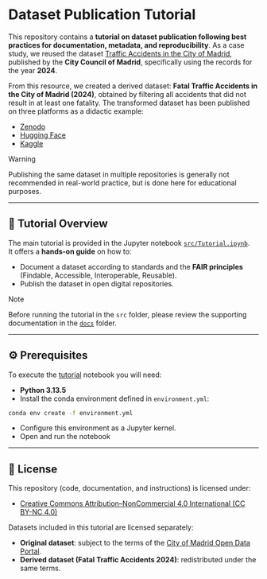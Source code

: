 # Dataset Publication Tutorial

This repository contains a **tutorial on dataset publication following best practices for documentation, metadata, and reproducibility**. As a case study, we reused the dataset [Traffic Accidents in the City of Madrid](https://datos.madrid.es/portal/site/egob/menuitem.c05c1f754a33a9fbe4b2e4b284f1a5a0/?vgnextoid=7c2843010d9c3610VgnVCM2000001f4a900aRCRD&vgnextchannel=374512b9ace9f310VgnVCM100000171f5a0aRCRD&vgnextfmt=default), published by the **City Council of Madrid**, specifically using the records for the year **2024**.  

From this resource, we created a derived dataset: **Fatal Traffic Accidents in the City of Madrid (2024)**, obtained by filtering all accidents that did not result in at least one fatality. The transformed dataset has been published on three platforms as a didactic example:  
- [Zenodo](https://doi.org/10.5281/zenodo.17054802)  
- [Hugging Face](https://huggingface.co/datasets/iguillenp/fatal_traffic_accidents_in_the_city_of_madrid_2024)
- [Kaggle](https://www.kaggle.com/datasets/ibaiguillenpacho/fatal-traffic-accidents-in-the-city-of-madrid-2024/)

> [!WARNING]
> Publishing the same dataset in multiple repositories is generally not recommended in real-world practice, but is done here for educational purposes.
---

## 📖 Tutorial Overview  

The main tutorial is provided in the Jupyter notebook [`src/Tutorial.ipynb`](src/Tutorial.ipynb).  
It offers a **hands-on guide** on how to:  
- Document a dataset according to standards and the **FAIR principles** (Findable, Accessible, Interoperable, Reusable).  
- Publish the dataset in open digital repositories.  

> [!NOTE]  
> Before running the tutorial in the `src` folder, please review the supporting documentation in the [`docs`](./docs) folder.  

---

## ⚙️ Prerequisites  
To execute the [tutorial](src/Tutorial.ipynb) notebook you will need:  
- **Python 3.13.5**  
- Install the conda environment defined in `environment.yml`:  
```bash
conda env create -f environment.yml
```
- Configure this environment as a Jupyter kernel.
- Open and run the notebook

---

## 📜 License  

This repository (code, documentation, and instructions) is licensed under:  
- [Creative Commons Attribution–NonCommercial 4.0 International (CC BY-NC 4.0)](https://creativecommons.org/licenses/by-nc/4.0/)  

Datasets included in this tutorial are licensed separately:  
- **Original dataset**: subject to the terms of the [City of Madrid Open Data Portal](https://datos.madrid.es/egob/catalogo/aviso-legal).  
- **Derived dataset (Fatal Traffic Accidents 2024)**: redistributed under the same terms. 
